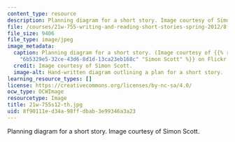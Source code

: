 ```yaml
---
content_type: resource
description: Planning diagram for a short story. Image courtesy of Simon Scott.
file: /courses/21w-755-writing-and-reading-short-stories-spring-2012/8f90111ed34a98ffdbab3e99346a3a23_21w-755s12-th.jpg
file_size: 9406
file_type: image/jpeg
image_metadata:
  caption: Planning diagram for a short story. (Image courtesy of {{% resource_link
    "6b5329e5-32ce-43d6-8d1d-13ca23eb168c" "Simon Scott" %}} on Flickr.)
  credit: Image courtesy of Simon Scott.
  image-alt: Hand-written diagram outlining a plan for a short story.
learning_resource_types: []
license: https://creativecommons.org/licenses/by-nc-sa/4.0/
ocw_type: OCWImage
resourcetype: Image
title: 21w-755s12-th.jpg
uid: 8f90111e-d34a-98ff-dbab-3e99346a3a23
---
```

Planning diagram for a short story. Image courtesy of Simon Scott.